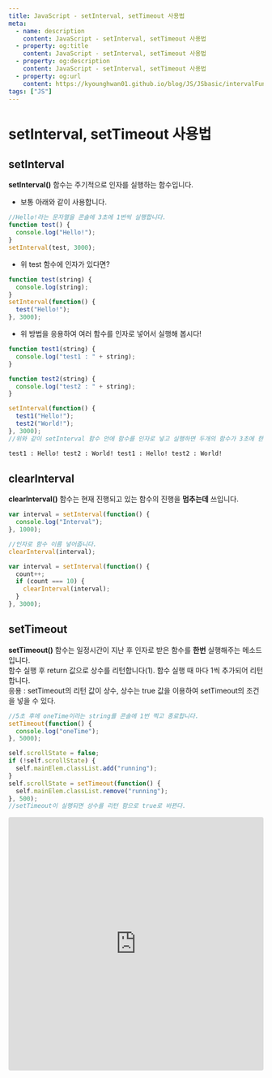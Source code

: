 ```yaml
---
title: JavaScript - setInterval, setTimeout 사용법
meta:
  - name: description
    content: JavaScript - setInterval, setTimeout 사용법
  - property: og:title
    content: JavaScript - setInterval, setTimeout 사용법
  - property: og:description
    content: JavaScript - setInterval, setTimeout 사용법
  - property: og:url
    content: https://kyounghwan01.github.io/blog/JS/JSbasic/intervalFunction/
tags: ["JS"]
---
```


# setInterval, setTimeout 사용법

## setInterval

**setInterval()** 함수는 주기적으로 인자를 실행하는 함수입니다.

- 보통 아래와 같이 사용합니다.

```js
//Hello!라는 문자열을 콘솔에 3초에 1번씩 실행합니다.
function test() {
  console.log("Hello!");
}
setInterval(test, 3000);
```

- 위 test 함수에 인자가 있다면?

```js
function test(string) {
  console.log(string);
}
setInterval(function() {
  test("Hello!");
}, 3000);
```

- 위 방법을 응용하여 여러 함수를 인자로 넣어서 실행해 봅시다!

```js
function test1(string) {
  console.log("test1 : " + string);
}

function test2(string) {
  console.log("test2 : " + string);
}

setInterval(function() {
  test1("Hello!");
  test2("World!");
}, 3000);
//위와 같이 setInterval 함수 안에 함수를 인자로 넣고 실행하면 두개의 함수가 3초에 한번씩 실행됩니다.
```

```html
test1 : Hello! test2 : World! test1 : Hello! test2 : World!
```

## clearInterval

**clearInterval()** 함수는 현재 진행되고 있는 함수의 진행을 **멈추는데** 쓰입니다.

```js
var interval = setInterval(function() {
  console.log("Interval");
}, 1000);

//인자로 함수 이름 넣어줍니다.
clearInterval(interval);
```

```js
var interval = setInterval(function() {
  count++;
  if (count === 10) {
    clearInterval(interval);
  }
}, 3000);
```

## setTimeout

**setTimeout()** 함수는 일정시간이 지난 후 인자로 받은 함수를 **한번** 실행해주는 메소드입니다.<br>
함수 실행 후 return 값으로 상수를 리턴합니다(1). 함수 실행 때 마다 1씩 추가되어 리턴합니다. <br>
응용 : setTimeout의 리턴 값이 상수, 상수는 true 값을 이용하여 setTimeout의 조건을 넣을 수 있다.

```js
//5초 후에 oneTime이라는 string를 콘솔에 1번 찍고 종료합니다.
setTimeout(function() {
  console.log("oneTime");
}, 5000);

self.scrollState = false;
if (!self.scrollState) {
  self.mainElem.classList.add("running");
}
self.scrollState = setTimeout(function() {
  self.mainElem.classList.remove("running");
}, 500);
//setTimeout이 실행되면 상수를 리턴 함으로 true로 바뀐다.
```

<iframe src="https://codesandbox.io/embed/setinterval-clearinterval-snetzh?fontsize=14&hidenavigation=1&theme=dark"
     style="width:100%; height:500px; border:0; border-radius: 4px; overflow:hidden;"
     title="setInterval-clearInterval"
     allow="accelerometer; ambient-light-sensor; camera; encrypted-media; geolocation; gyroscope; hid; microphone; midi; payment; usb; vr; xr-spatial-tracking"
     sandbox="allow-forms allow-modals allow-popups allow-presentation allow-same-origin allow-scripts"
   ></iframe>

<TagLinks />

<Comment />
